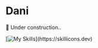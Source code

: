 # Dani

:construction: Under construction..

[![My Skills]([https://skillicons.dev/icons?i=java,ts,arduino,python,nodejs,idea,vscode](https://skillicons.dev/icons?i=java,ts,arduino,raspberrypi,python,nodejs,idea,vscode,linux,arch,discord,docker,express))](https://skillicons.dev)
